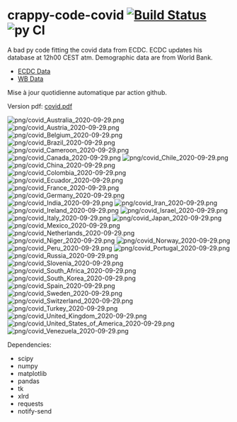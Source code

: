 # crappy-code-covid [![Build Status](https://cloud.drone.io/api/badges/a-lemonnier/crappy-code-covid/status.svg)](https://cloud.drone.io/a-lemonnier/crappy-code-covid) ![py CI](https://github.com/a-lemonnier/crappy-code-covid/workflows/py%20CI/badge.svg)
 
A bad py code fitting the covid data from ECDC. ECDC updates his database at 12h00 CEST atm. Demographic data are from World Bank.
 
- [ECDC Data](https://www.ecdc.europa.eu/en/publications-data/download-todays-data-geographic-distribution-covid-19-cases-worldwide)
- [WB Data](https://data.worldbank.org/indicator/sp.pop.totl)
 
 
Mise à jour quotidienne automatique par action github.
 
Version pdf: [covid.pdf](https://github.com/a-lemonnier/crappy-code-covid/raw/master/covid.pdf)
 
![png/covid_Australia_2020-09-29.png](png/covid_Australia_2020-09-29.png)
![png/covid_Austria_2020-09-29.png](png/covid_Austria_2020-09-29.png)
![png/covid_Belgium_2020-09-29.png](png/covid_Belgium_2020-09-29.png)
![png/covid_Brazil_2020-09-29.png](png/covid_Brazil_2020-09-29.png)
![png/covid_Cameroon_2020-09-29.png](png/covid_Cameroon_2020-09-29.png)
![png/covid_Canada_2020-09-29.png](png/covid_Canada_2020-09-29.png)
![png/covid_Chile_2020-09-29.png](png/covid_Chile_2020-09-29.png)
![png/covid_China_2020-09-29.png](png/covid_China_2020-09-29.png)
![png/covid_Colombia_2020-09-29.png](png/covid_Colombia_2020-09-29.png)
![png/covid_Ecuador_2020-09-29.png](png/covid_Ecuador_2020-09-29.png)
![png/covid_France_2020-09-29.png](png/covid_France_2020-09-29.png)
![png/covid_Germany_2020-09-29.png](png/covid_Germany_2020-09-29.png)
![png/covid_India_2020-09-29.png](png/covid_India_2020-09-29.png)
![png/covid_Iran_2020-09-29.png](png/covid_Iran_2020-09-29.png)
![png/covid_Ireland_2020-09-29.png](png/covid_Ireland_2020-09-29.png)
![png/covid_Israel_2020-09-29.png](png/covid_Israel_2020-09-29.png)
![png/covid_Italy_2020-09-29.png](png/covid_Italy_2020-09-29.png)
![png/covid_Japan_2020-09-29.png](png/covid_Japan_2020-09-29.png)
![png/covid_Mexico_2020-09-29.png](png/covid_Mexico_2020-09-29.png)
![png/covid_Netherlands_2020-09-29.png](png/covid_Netherlands_2020-09-29.png)
![png/covid_Niger_2020-09-29.png](png/covid_Niger_2020-09-29.png)
![png/covid_Norway_2020-09-29.png](png/covid_Norway_2020-09-29.png)
![png/covid_Peru_2020-09-29.png](png/covid_Peru_2020-09-29.png)
![png/covid_Portugal_2020-09-29.png](png/covid_Portugal_2020-09-29.png)
![png/covid_Russia_2020-09-29.png](png/covid_Russia_2020-09-29.png)
![png/covid_Slovenia_2020-09-29.png](png/covid_Slovenia_2020-09-29.png)
![png/covid_South_Africa_2020-09-29.png](png/covid_South_Africa_2020-09-29.png)
![png/covid_South_Korea_2020-09-29.png](png/covid_South_Korea_2020-09-29.png)
![png/covid_Spain_2020-09-29.png](png/covid_Spain_2020-09-29.png)
![png/covid_Sweden_2020-09-29.png](png/covid_Sweden_2020-09-29.png)
![png/covid_Switzerland_2020-09-29.png](png/covid_Switzerland_2020-09-29.png)
![png/covid_Turkey_2020-09-29.png](png/covid_Turkey_2020-09-29.png)
![png/covid_United_Kingdom_2020-09-29.png](png/covid_United_Kingdom_2020-09-29.png)
![png/covid_United_States_of_America_2020-09-29.png](png/covid_United_States_of_America_2020-09-29.png)
![png/covid_Venezuela_2020-09-29.png](png/covid_Venezuela_2020-09-29.png)
 
Dependencies:
- scipy
- numpy
- matplotlib
- pandas
- tk
- xlrd
- requests
- notify-send
